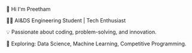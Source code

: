 👋 Hi I'm Preetham 

👩‍💻 AI&DS Engineering Student | Tech Enthusiast

💡 Passionate about coding, problem-solving, and innovation.

🚀 Exploring: Data Science, Machine Learning, Competitive Programming.
